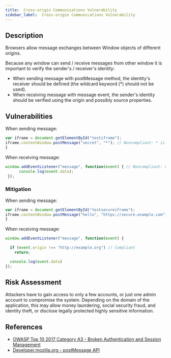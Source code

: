 ```yaml
---
title:  Cross-origin Communications Vulnerability
sidebar_label:  Cross-origin Communications Vulnerability
---
```



## Description
Browsers allow message exchanges between Window objects of different origins.

Because any window can send / receive messages from other window it is important to verify the sender's / receiver's identity:

* When sending message with postMessage method, the identity's receiver should be defined (the wildcard keyword (*) should not be used).
* When receiving message with message event, the sender's identity should be verified using the origin and possibly source properties.

## Vulnerabilities

When sending message:

```javascript
var iframe = document.getElementById("testiframe");
iframe.contentWindow.postMessage("secret", "*"); // Noncompliant: * is used
}
```

When receiving message:

```javascript
window.addEventListener("message", function(event) { // Noncompliant: no checks are done on the origin property.
      console.log(event.data);
 });
 ```


### Mitigation
When sending message:

```javascript
var iframe = document.getElementById("testsecureiframe");
iframe.contentWindow.postMessage("hello", "https://secure.example.com"); // Compliant
}
```
When receiving message:

```javascript
window.addEventListener("message", function(event) {

  if (event.origin !== "http://example.org") // Compliant
    return;

  console.log(event.data)
});
```
## Risk Assessment
Attackers have to gain access to only a few accounts, or just one admin account to compromise the system. Depending on the domain of the application, this may allow money laundering, social security fraud, and identity theft, or disclose legally protected highly sensitive information.

## References
* [OWASP Top 10 2017 Category A3 - Broken Authentication and Session Management]
* [Developer.mozilla.org - postMessage API]

[OWASP Top 10 2017 Category A3 - Broken Authentication and Session Management]:https://owasp.org/www-project-top-ten/2017/A2_2017-Broken_Authentication
[Developer.mozilla.org - postMessage API]:https://developer.mozilla.org/en-US/docs/Web/API/Window/postMessage


